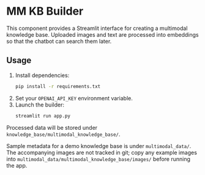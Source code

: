 # MM KB Builder

This component provides a Streamlit interface for creating a multimodal knowledge base.
Uploaded images and text are processed into embeddings so that the chatbot can search them later.

## Usage

1. Install dependencies:
   ```bash
   pip install -r requirements.txt
   ```
2. Set your `OPENAI_API_KEY` environment variable.
3. Launch the builder:
   ```bash
   streamlit run app.py
   ```

Processed data will be stored under `knowledge_base/multimodal_knowledge_base/`.

Sample metadata for a demo knowledge base is under `multimodal_data/`. The accompanying images are not tracked in git; copy any example images into `multimodal_data/multimodal_knowledge_base/images/` before running the app.
